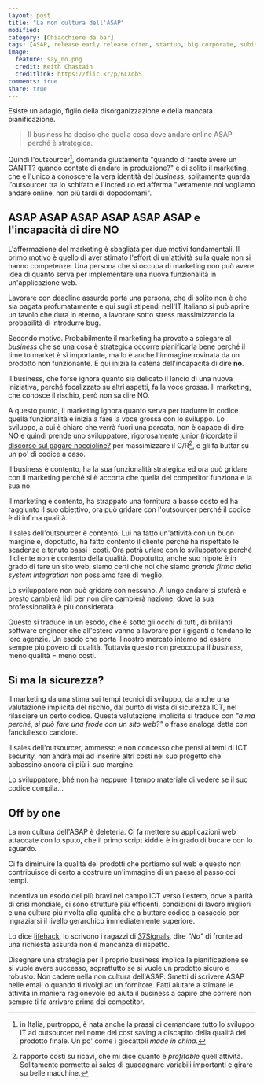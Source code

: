 ```yaml
---
layout: post
title: "La non cultura dell'ASAP"
modified:
category: [Chiacchiere da bar]
tags: [ASAP, release early release often, startup, big corporate, subito, produzione, bug, dilbert, cubicolo]
image:
  feature: say_no.png
  credit: Keith Chastain
  creditlink: https://flic.kr/p/6LXqbS
comments: true
share: true
---
```


Esiste un adagio, figlio della disorganizzazione e della mancata pianificazione.

> Il business ha deciso che quella cosa deve andare online ASAP perché è
> strategica.

Quindi l'outsourcer[^1], domanda giustamente "quando di farete avere un GANTT?
quando contate di andare in produzione?" e di solito il marketing, che è
l'unico a conoscere la vera identità del _business_, solitamente guarda
l'outsourcer tra lo schifato e l'incredulo ed afferma "veramente noi vogliamo
andare online, non più tardi di dopodomani".

## ASAP ASAP ASAP ASAP ASAP ASAP e l'incapacità di dire NO

L'affermazione del marketing è sbagliata per due motivi fondamentali. Il primo
motivo è quello di aver stimato l'effort di un'attività sulla quale non si
hanno competenze. Una persona che si occupa di marketing non può avere idea di
quanto serva per implementare una nuova funzionalità in un'applicazione web.

Lavorare con deadline assurde porta una persona, che di solito non è che sia
pagata profumatamente e qui sugli stipendi nell'IT Italiano si può aprire un
tavolo che dura in eterno, a lavorare sotto stress massimizzando la probabilità
di introdurre bug.

Secondo motivo. Probabilmente il marketing ha provato a spiegare al _business_
che se una cosa è strategica occorre pianificarla bene perché il time to market
è sì importante, ma lo è anche l'immagine rovinata da un prodotto non
funzionante. E qui inizia la catena dell'incapacità di dire **no**.

Il business, che forse ignora quanto sia delicato il lancio di una nuova
iniziativa, perché focalizzato su altri aspetti, fa la voce grossa. Il
marketing, che conosce il rischio, però non sa dire NO.

A questo punto, il marketing ignora quanto serva per tradurre in codice quella
funzionalità e inizia a fare la voce grossa con lo sviluppo. Lo sviluppo, a cui
è chiaro che verrà fuori una porcata, non è capace di dire NO e quindi prende
uno sviluppatore, rigorosamente junior (ricordate il [discorso sul pagare
noccioline?](https://codiceinsicuro.it/blog/se-paghi-noccioline-attirerai-scimmie-storie-job-posting-nellera-delle-startup/)
per massimizzare il C/R[^2], e gli fa buttar su un po' di codice a caso.

Il business è contento, ha la sua funzionalità strategica ed ora può gridare
con il marketing perché si è accorta che quella del competitor funziona e la
sua no.

Il marketing è contento, ha strappato una fornitura a basso costo ed ha
raggiunto il suo obiettivo, ora può gridare con l'outsourcer perché il codice è
di infima qualità.

Il sales dell'outsourcer è contento. Lui ha fatto un'attività con un buon
margine e, dopotutto, ha fatto contento il cliente perché ha rispettato le
scadenze e tenuto bassi i costi. Ora potrà urlare con lo sviluppatore perché il
cliente non è contento della qualità. Dopotutto, anche suo nipote è in grado di
fare un sito web, siamo certi che noi che siamo _grande firma della system
integration_ non possiamo fare di meglio.

Lo sviluppatore non può gridare con nessuno. A lungo andare si stuferà e presto
cambierà lidi per non dire cambierà nazione, dove la sua professionalità è più
considerata.

Questo si traduce in un esodo, che è sotto gli occhi di tutti, di brillanti
software engineer che all'estero vanno a lavorare per i giganti o fondano le
loro agenzie. Un esodo che porta il nostro mercato interno ad essere sempre più
povero di qualità. Tuttavia questo non preoccupa il _business_, meno qualità =
meno costi.

## Si ma la sicurezza?

Il marketing da una stima sui tempi tecnici di sviluppo, da anche una
valutazione implicita del rischio, dal punto di vista di sicurezza ICT, nel
rilasciare un certo codice. Questa valutazione implicita si traduce con _"a ma
perché, si può fare una frode con un sito web?"_ o frase analoga detta con
fanciullesco candore.

Il sales dell'outsourcer, ammesso e non concesso che pensi ai temi di ICT
security, non andrà mai ad inserire altri costi nel suo progetto che abbassino
ancora di più il suo margine.

Lo sviluppatore, bhé non ha neppure il tempo materiale di vedere se il suo
codice compila...

## Off by one

La non cultura dell'ASAP è deleteria. Ci fa mettere su applicazioni web
attaccate con lo sputo, che il primo script kiddie è in grado di bucare con lo
sguardo.

Ci fa diminuire la qualità dei prodotti che portiamo sul web e questo
non contribuisce di certo a costruire un'immagine di un paese al passo coi
tempi.

Incentiva un esodo dei più bravi nel campo ICT verso l'estero, dove a parità di
crisi mondiale, ci sono strutture più efficenti, condizioni di lavoro migliori
e una cultura più rivolta alla qualità che a buttare codice a casaccio per
ingraziarsi il livello gerarchico immediatemente superiore.

Lo dice
[lifehack](http://www.lifehack.org/articles/communication/the-gentle-art-of-saying-no.html),
lo scrivono i ragazzi di
[37Signals](https://gettingreal.37signals.com/ch05_Start_With_No.php), dire
_"No"_ di fronte ad una richiesta assurda non è mancanza di rispetto. 

Disegnare una strategia per il proprio business implica la pianificazione se si
vuole avere successo, soprattutto se si vuole un prodotto sicuro e robusto. Non
cadere nella non cultura dell'ASAP. Smetti di scrivere ASAP nelle email o
quando ti rivolgi ad un fornitore. Fatti aiutare a stimare le attività in
maniera ragionevole ed aiuta il business a capire che correre non sempre ti fa
arrivare prima dei competitor.


[^1]: in Italia, purtroppo, è nata anche la prassi di demandare tutto lo
      sviluppo IT ad outsourcer nel nome del cost saving a discapito della qualità
      del prodotto finale. Un po' come i giocattoli _made in china_.

[^2]: rapporto costi su ricavi, che mi dice quanto è _profitable_
      quell'attività. Solitamente permette ai sales di guadagnare variabili
      importanti e girare su belle macchine.
